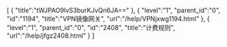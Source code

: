 [
	{
		"title":"tWJPAO9lvS3burKJvQn6JA=="
	},
	{
		"level":"1",
		"parent_id":"0",
		"id":"1194",
		"title":"VPN镜像网关",
		"url":"/help/VPNjxwg1194.html"
	},
	{
		"level":"1",
		"parent_id":"0",
		"id":"2408",
		"title":"计费规则",
		"url":"/help/jfgz2408.html"
	}
]